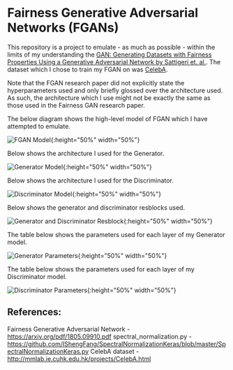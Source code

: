# Fairness Generative Adversarial Networks (FGANs)

This repository is a project to emulate - as much as possible - within the limits of my understanding the [GAN: Generating Datasets with Fairness Properties Using a Generative Adversarial Network by Sattigeri et. al.](https://krvarshney.github.io/pubs/SattigeriHCV_safeml2019.pdf). The dataset which I chose to train my FGAN on was [CelebA](http://mmlab.ie.cuhk.edu.hk/projects/CelebA.html).

Note that the FGAN research paper did not explicitly state the hyperparameters used and only briefly glossed over the architecture used. As such, the architecture which I use might not be exactly the same as those used in the Fairness GAN research paper.

The below diagram shows the high-level model of FGAN which I have attempted to emulate.

![FGAN Model](/Images/fgan_model.png){:height="50%" width="50%"}

Below shows the architecture I used for the Generator.

![Generator Model](/Images/generator_model.png){:height="50%" width="50%"}

Below shows the architecture I used for the Discriminator.

![Discriminator Model](/Images/discriminator_model.png){:height="50%" width="50%"}

Below shows the generator and discriminator resblocks used.

![Generator and Discriminator Resblock](/Images/resblock.png){:height="50%" width="50%"}

The table below shows the parameters used for each layer of my Generator model.

![Generator Parameters](/Images/Generator.png){:height="50%" width="50%"}

The table below shows the parameters used for each layer of my Discriminator model.

![Discriminator Parameters](/Images/Discriminator.png){:height="50%" width="50%"}



## References:
Fairness Generative Adversarial Network - https://arxiv.org/pdf/1805.09910.pdf
spectral_normalization.py - https://github.com/IShengFang/SpectralNormalizationKeras/blob/master/SpectralNormalizationKeras.py
CelebA dataset - http://mmlab.ie.cuhk.edu.hk/projects/CelebA.html
